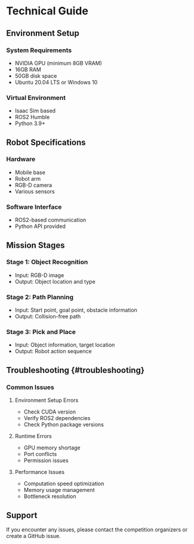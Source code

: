 # Technical Guide

## Environment Setup

### System Requirements
- NVIDIA GPU (minimum 8GB VRAM)
- 16GB RAM
- 50GB disk space
- Ubuntu 20.04 LTS or Windows 10

### Virtual Environment
- Isaac Sim based
- ROS2 Humble
- Python 3.9+

## Robot Specifications

### Hardware
- Mobile base
- Robot arm
- RGB-D camera
- Various sensors

### Software Interface
- ROS2-based communication
- Python API provided

## Mission Stages

### Stage 1: Object Recognition
- Input: RGB-D image
- Output: Object location and type

### Stage 2: Path Planning
- Input: Start point, goal point, obstacle information
- Output: Collision-free path

### Stage 3: Pick and Place
- Input: Object information, target location
- Output: Robot action sequence

## Troubleshooting {#troubleshooting}

### Common Issues
1. Environment Setup Errors
   - Check CUDA version
   - Verify ROS2 dependencies
   - Check Python package versions

2. Runtime Errors
   - GPU memory shortage
   - Port conflicts
   - Permission issues

3. Performance Issues
   - Computation speed optimization
   - Memory usage management
   - Bottleneck resolution

## Support

If you encounter any issues, please contact the competition organizers or create a GitHub issue. 